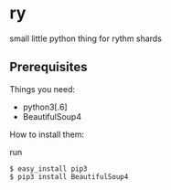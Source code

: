 # ry
small little python thing for rythm shards
## Prerequisites

Things you need:
- python3[.6]
- BeautifulSoup4

How to install them:

run
```
$ easy_install pip3  
$ pip3 install BeautifulSoup4
```
